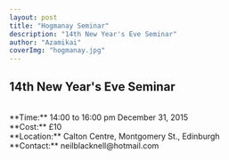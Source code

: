 ```yaml
---
layout: post
title: "Hogmanay Seminar"
description: "14th New Year's Eve Seminar"
author: "Azamikai"
coverImg: "hogmanay.jpg"
---
```



<H2>14th New Year's Eve Seminar</H2>
<br>**Time:** 14:00 to 16:00 pm December 31, 2015
<br>**Cost:** £10
<br>**Location:** Calton Centre, Montgomery St., Edinburgh 
<br>**Contact:** neilblacknell@hotmail.com 